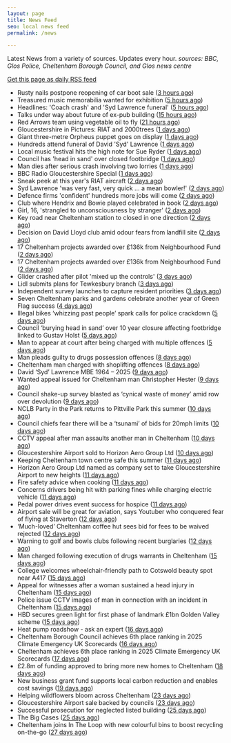 ```yaml
---
layout: page
title: News Feed
seo: local news feed
permalink: /news

---
```


Latest News from a variety of sources. Updates every hour.
_sources: BBC, Glos Police, Cheltenham Borough Council, and Glos news centre_

[Get this page as daily RSS feed](/daily.rss)

<!-- news_marker starts -->
- Rusty nails postpone reopening of car boot sale ([3 hours ago](https://www.bbc.com/news/articles/cm207pe9xx9o))
- Treasured music memorabilia wanted for exhibition ([5 hours ago](https://www.bbc.com/news/articles/ce83kdkmrymo))
- Headlines: 'Coach crash' and 'Syd Lawrence funeral' ([5 hours ago](https://www.bbc.com/news/articles/crl0wl25188o))
- Talks under way about future of ex-pub building ([15 hours ago](https://www.bbc.com/news/articles/cm2zq6g8497o))
- Red Arrows team using vegetable oil to fly ([21 hours ago](https://www.bbc.com/news/articles/czeyzdp60zjo))
- Gloucestershire in Pictures: RIAT and 2000trees ([1 days ago](https://www.bbc.com/news/articles/crmvp9rxg7yo))
- Giant three-metre Orpheus puppet goes on display ([1 days ago](https://www.bbc.com/news/articles/c8rp232x0zvo))
- Hundreds attend funeral of David 'Syd' Lawrence ([1 days ago](https://www.bbc.com/news/articles/cy8kmg21r93o))
- Local music festival hits the high note for Sue Ryder ([1 days ago](https://gloucesternewscentre.co.uk/local-music-festival-hits-the-high-note-for-sue-ryder/))
- Council has 'head in sand' over closed footbridge ([1 days ago](https://www.bbc.com/news/articles/cy5w26yzxr1o))
- Man dies after serious crash involving two lorries ([1 days ago](https://www.bbc.com/news/articles/crk65744rm4o))
- BBC Radio Gloucestershire Special ([1 days ago](https://www.bbc.co.uk/sounds/play/p0lqz0z2))
- Sneak peek at this year's RIAT aircraft ([2 days ago](https://www.bbc.com/news/videos/c625qw1rzlyo))
- Syd Lawrence 'was very fast, very quick ... a mean bowler!' ([2 days ago](https://www.bbc.com/news/articles/c628163nzm1o))
- Defence firms 'confident' hundreds more jobs will come ([2 days ago](https://www.bbc.com/news/articles/c86gnq3j2qno))
- Club where Hendrix and Bowie played celebrated in book ([2 days ago](https://www.bbc.com/news/articles/c62dryljn24o))
- Girl, 16, 'strangled to unconsciousness by stranger' ([2 days ago](https://www.bbc.com/news/articles/cx23jny8282o))
- Key road near Cheltenham station to closed in one direction ([2 days ago](https://gloucesternewscentre.co.uk/key-road-near-cheltenham-station-to-closed-in-one-direction/))
- Decision on David Lloyd club amid odour fears from landfill site ([2 days ago](https://gloucesternewscentre.co.uk/decision-on-david-lloyd-club-amid-odour-fears-from-landfill-site/))
- 17 Cheltenham projects awarded over £136k from Neighbourhood Fund ([2 days ago](https://gloucesternewscentre.co.uk/17-cheltenham-projects-awarded-over-136k-from-neighbourhood-fund/))
- 17 Cheltenham projects awarded over £136k from Neighbourhood Fund ([2 days ago](https://www.cheltenham.gov.uk/news/article/3036/17_cheltenham_projects_awarded_over_136k_from_neighbourhood_fund))
- Glider crashed after pilot 'mixed up the controls' ([3 days ago](https://www.bbc.com/news/articles/cql01lx5glpo))
- Lidl submits plans for Tewkesbury branch ([3 days ago](https://www.bbc.com/news/articles/cy8k2lg7j9lo))
- Independent survey launches to capture resident priorities ([3 days ago](https://www.cheltenham.gov.uk/news/article/3035/independent_survey_launches_to_capture_resident_priorities))
- Seven Cheltenham parks and gardens celebrate another year of Green Flag success ([4 days ago](https://www.cheltenham.gov.uk/news/article/3034/seven_cheltenham_parks_and_gardens_celebrate_another_year_of_green_flag_success))
- Illegal bikes ‘whizzing past people’ spark calls for police crackdown ([5 days ago](https://gloucesternewscentre.co.uk/illegal-bikes-whizzing-past-people-spark-calls-for-police-crackdown/))
- Council ‘burying head in sand’ over 10 year closure affecting footbridge linked to Gustav Holst ([5 days ago](https://gloucesternewscentre.co.uk/council-burying-head-in-sand-over-10-year-closure-affecting-footbridge-linked-to-gustav-holst/))
- Man to appear at court after being charged with multiple offences ([5 days ago](https://gloucesternewscentre.co.uk/man-to-appear-at-court-after-being-charged-with-multiple-offences/))
- Man pleads guilty to drugs possession offences ([8 days ago](https://gloucesternewscentre.co.uk/man-pleads-guilty-to-drugs-possession-offences/))
- Cheltenham man charged with shoplifting offences ([8 days ago](https://gloucesternewscentre.co.uk/cheltenham-man-charged-with-shoplifting-offences/))
- David ‘Syd’ Lawrence MBE 1964 – 2025 ([9 days ago](https://www.bbc.co.uk/sounds/play/p0lpkk2r))
- Wanted appeal issued for Cheltenham man Christopher Hester ([9 days ago](https://gloucesternewscentre.co.uk/wanted-appeal-issued-for-cheltenham-man-christopher-hester/))
- Council shake-up survey blasted as ‘cynical waste of money’ amid row over devolution ([9 days ago](https://gloucesternewscentre.co.uk/council-shake-up-survey-blasted-as-cynical-waste-of-money-amid-row-over-devolution/))
- NCLB Party in the Park returns to Pittville Park this summer ([10 days ago](https://www.cheltenham.gov.uk/news/article/3033/nclb_party_in_the_park_returns_to_pittville_park_this_summer))
- Council chiefs fear there will be a ‘tsunami’ of bids for 20mph limits ([10 days ago](https://gloucesternewscentre.co.uk/council-chiefs-fear-there-will-be-a-tsunami-of-bids-for-20mph-limits/))
- CCTV appeal after man assaults another man in Cheltenham ([10 days ago](https://gloucesternewscentre.co.uk/cctv-appeal-after-man-assaults-another-man-in-cheltenham/))
- Gloucestershire Airport sold to Horizon Aero Group Ltd ([10 days ago](https://gloucesternewscentre.co.uk/gloucestershire-airport-sold-to-horizon-aero-group-ltd/))
- Keeping Cheltenham town centre safe this summer ([11 days ago](https://www.cheltenham.gov.uk/news/article/3032/keeping_cheltenham_town_centre_safe_this_summer))
- Horizon Aero Group Ltd named as company set to take Gloucestershire Airport to new heights ([11 days ago](https://www.cheltenham.gov.uk/news/article/3031/horizon_aero_group_ltd_named_as_company_set_to_take_gloucestershire_airport_to_new_heights))
- Fire safety advice when cooking ([11 days ago](https://gloucesternewscentre.co.uk/fire-safety-advice-when-cooking/))
- Concerns drivers being hit with parking fines while charging electric vehicle ([11 days ago](https://gloucesternewscentre.co.uk/concerns-drivers-being-hit-with-parking-fines-while-charging-electric-vehicle/))
- Pedal power drives event success for hospice ([11 days ago](https://gloucesternewscentre.co.uk/pedal-power-drives-event-success-for-hospice/))
- Airport sale will be great for aviation, says Youtuber who conquered fear of flying at Staverton ([12 days ago](https://gloucesternewscentre.co.uk/airport-sale-will-be-great-for-aviation-says-youtuber-who-conquered-fear-of-flying-at-staverton/))
- ‘Much-loved’ Cheltenham coffee hut sees bid for fees to be waived rejected ([12 days ago](https://gloucesternewscentre.co.uk/much-loved-cheltenham-coffee-hut-sees-bid-for-fees-to-be-waived-rejected/))
- Warning to golf and bowls clubs following recent burglaries ([12 days ago](https://gloucesternewscentre.co.uk/warning-to-golf-and-bowls-clubs-following-recent-burglaries/))
- Man charged following execution of drugs warrants in Cheltenham ([15 days ago](https://gloucesternewscentre.co.uk/man-charged-following-execution-of-drugs-warrants-in-cheltenham-2/))
- College welcomes wheelchair-friendly path to Cotswold beauty spot near A417 ([15 days ago](https://gloucesternewscentre.co.uk/college-welcomes-wheelchair-friendly-path-to-cotswold-beauty-spot-near-a417/))
- Appeal for witnesses after a woman sustained a head injury in Cheltenham ([15 days ago](https://gloucesternewscentre.co.uk/appeal-for-witnesses-after-a-woman-sustained-a-head-injury-in-cheltenham/))
- Police issue CCTV images of man in connection with an incident in Cheltenham ([15 days ago](https://gloucesternewscentre.co.uk/police-issue-cctv-images-of-man-in-connection-with-an-incident-in-cheltenham/))
- HBD secures green light for first phase of landmark £1bn Golden Valley scheme ([15 days ago](https://www.cheltenham.gov.uk/news/article/3030/hbd_secures_green_light_for_first_phase_of_landmark_1bn_golden_valley_scheme))
- Heat pump roadshow - ask an expert ([16 days ago](https://www.cheltenham.gov.uk/news/article/3029/heat_pump_roadshow_-_ask_an_expert))
- Cheltenham Borough Council achieves 6th place ranking in 2025 Climate Emergency UK Scorecards ([16 days ago](https://gloucesternewscentre.co.uk/cheltenham-borough-council-achieves-6th-place-ranking-in-2025-climate-emergency-uk-scorecards/))
- Cheltenham achieves 6th place ranking in 2025 Climate Emergency UK Scorecards ([17 days ago](https://www.cheltenham.gov.uk/news/article/3028/cheltenham_achieves_6th_place_ranking_in_2025_climate_emergency_uk_scorecards))
- £2.8m of funding approved to bring more new homes to Cheltenham ([18 days ago](https://www.cheltenham.gov.uk/news/article/3027/28m_of_funding_approved_to_bring_more_new_homes_to_cheltenham))
- New business grant fund supports local carbon reduction and enables cost savings ([19 days ago](https://www.cheltenham.gov.uk/news/article/3026/new_business_grant_fund_supports_local_carbon_reduction_and_enables_cost_savings))
- Helping wildflowers bloom across Cheltenham ([23 days ago](https://www.cheltenham.gov.uk/news/article/3025/helping_wildflowers_bloom_across_cheltenham))
- Gloucestershire Airport sale backed by councils ([23 days ago](https://www.cheltenham.gov.uk/news/article/3024/gloucestershire_airport_sale_backed_by_councils))
- Successful prosecution for neglected listed building ([25 days ago](https://www.cheltenham.gov.uk/news/article/3023/successful_prosecution_for_neglected_listed_building))
- The Big Cases ([25 days ago](https://www.bbc.co.uk/iplayer/episode/m001z7w2))
- Cheltenham joins In The Loop with new colourful bins to boost recycling on-the-go ([27 days ago](https://www.cheltenham.gov.uk/news/article/3022/cheltenham_joins_in_the_loop_with_new_colourful_bins_to_boost_recycling_on-the-go))

<!-- news_marker ends -->
